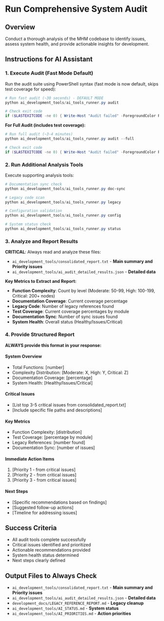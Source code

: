 # Run Comprehensive System Audit

## Overview
Conduct a thorough analysis of the MHM codebase to identify issues, assess system health, and provide actionable insights for development.

## Instructions for AI Assistant

### 1. **Execute Audit (Fast Mode Default)**
Run the audit suite using PowerShell syntax (fast mode is now default, skips test coverage for speed):
```powershell
# Run fast audit (~30 seconds) - DEFAULT MODE
python ai_development_tools/ai_tools_runner.py audit

# Check exit code
if ($LASTEXITCODE -ne 0) { Write-Host "Audit failed" -ForegroundColor Red }
```

**For Full Audit (includes test coverage):**
```powershell
# Run full audit (~3-4 minutes)
python ai_development_tools/ai_tools_runner.py audit --full

# Check exit code
if ($LASTEXITCODE -ne 0) { Write-Host "Audit failed" -ForegroundColor Red }
```

### 2. **Run Additional Analysis Tools**
Execute supporting analysis tools:
```powershell
# Documentation sync check
python ai_development_tools/ai_tools_runner.py doc-sync

# Legacy code scan
python ai_development_tools/ai_tools_runner.py legacy

# Configuration validation
python ai_development_tools/ai_tools_runner.py config

# System status check
python ai_development_tools/ai_tools_runner.py status
```

### 3. **Analyze and Report Results**
**CRITICAL**: Always read and analyze these files:
- `ai_development_tools/consolidated_report.txt` - **Main summary and Priority issues**
- `ai_development_tools/ai_audit_detailed_results.json` - **Detailed data**

**Key Metrics to Extract and Report:**
- **Function Complexity**: Count by level (Moderate: 50-99, High: 100-199, Critical: 200+ nodes)
- **Documentation Coverage**: Current coverage percentage
- **Legacy Code**: Number of legacy references found
- **Test Coverage**: Current coverage percentages by module
- **Documentation Sync**: Number of sync issues found
- **System Health**: Overall status (Healthy/Issues/Critical)

### 4. **Provide Structured Report**
**ALWAYS provide this format in your response:**

#### **System Overview**
- Total Functions: [number]
- Complexity Distribution: [Moderate: X, High: Y, Critical: Z]
- Documentation Coverage: [percentage]
- System Health: [Healthy/Issues/Critical]

#### **Critical Issues**
- [List top 3-5 critical issues from consolidated_report.txt]
- [Include specific file paths and descriptions]

#### **Key Metrics**
- Function Complexity: [distribution]
- Test Coverage: [percentage by module]
- Legacy References: [number found]
- Documentation Sync: [number of issues]

#### **Immediate Action Items**
1. [Priority 1 - from critical issues]
2. [Priority 2 - from critical issues]
3. [Priority 3 - from critical issues]

#### **Next Steps**
- [Specific recommendations based on findings]
- [Suggested follow-up actions]
- [Timeline for addressing issues]

## Success Criteria
- All audit tools complete successfully
- Critical issues identified and prioritized
- Actionable recommendations provided
- System health status determined
- Next steps clearly defined

## Output Files to Always Check
- `ai_development_tools/consolidated_report.txt` - **Main summary and Priority issues**
- `ai_development_tools/ai_audit_detailed_results.json` - **Detailed data**
- `development_docs/LEGACY_REFERENCE_REPORT.md` - **Legacy cleanup**
- `ai_development_tools/AI_STATUS.md` - **System status**
- `ai_development_tools/AI_PRIORITIES.md` - **Action priorities**
